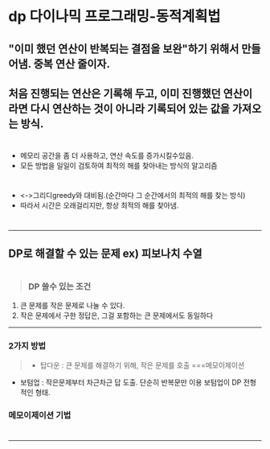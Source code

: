 # dp 다이나믹 프로그래밍-동적계획법
## "이미 했던 연산이 반복되는 결점을 보완"하기 위해서 만들어냄. 중복 연산 줄이자.
## 처음 진행되는 연산은 기록해 두고, 이미 진행했던 연산이라면 다시 연산하는 것이 아니라 기록되어 있는 값을 가져오는 방식.
#
- 메모리 공간을 좀 더 사용하고, 연산 속도를 증가시킬수있음.
- 모든 방법을 일일이 검토하여 최적의 해를 찾아내는 방식의 알고리즘
#
- <->그리디greedy와 대비됨.(순간마다 그 순간에서의 최적의 해를 찾는 방식)
- 따라서 시간은 오래걸리지만, 항상 최적의 해를 찾아냄.
#
***
## DP로 해결할 수 있는 문제 ex) 피보나치 수열
#
> ### DP 쓸수 있는 조건
1. 큰 문제를 작은 문제로 나눌 수 있다.
2. 작은 문제에서 구한 정답은, 그걸 포함하는 큰 문제에서도 동일하다
***
### 2가지 방법
>- 탑다운 : 큰 문제를 해결하기 위해, 작은 문제를 호출 ===메모이제이션
 - 보텀업 : 작은문제부터 차근차근 답 도출. 단순히 반복문만 이용
 보텀업이 DP 전형적인 형태.
### 메모이제이션 기법
#
***
##